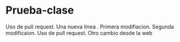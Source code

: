 # Prueba-clase
Uso de pull request.
Una nueva linea .
Primera modifiacion.
Segunda modificaion.
Uso de pull request.
Otro cambio desde la web
